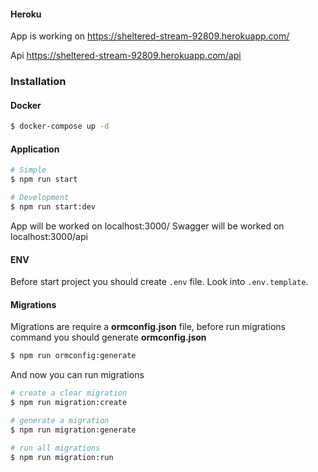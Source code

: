 #### Heroku

App is working on https://sheltered-stream-92809.herokuapp.com/

Api https://sheltered-stream-92809.herokuapp.com/api

### Installation

#### Docker

```bash
$ docker-compose up -d
```

#### Application

```bash
# Simple
$ npm run start

# Development
$ npm run start:dev
```

App will be worked on localhost:3000/
Swagger will be worked on localhost:3000/api

#### ENV

Before start project you should create `.env` file. Look into `.env.template`.

#### Migrations

Migrations are require a **ormconfig.json** file, before run migrations command you should generate **ormconfig.json**

```bash
$ npm run ormconfig:generate
```

And now you can run migrations

```bash
# create a clear migration
$ npm run migration:create

# generate a migration
$ npm run migration:generate

# run all migrations
$ npm run migration:run
```
